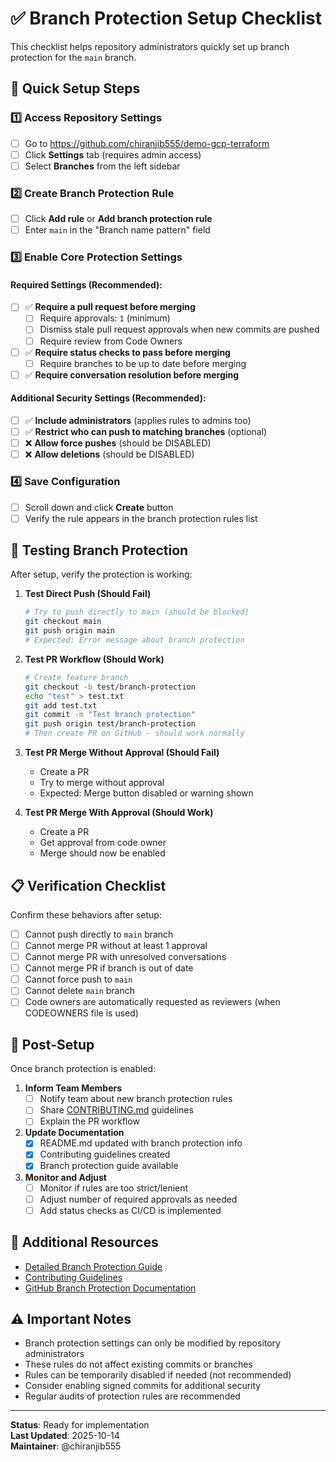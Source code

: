# ✅ Branch Protection Setup Checklist

This checklist helps repository administrators quickly set up branch protection for the `main` branch.

## 🎯 Quick Setup Steps

### 1️⃣ Access Repository Settings
- [ ] Go to https://github.com/chiranjib555/demo-gcp-terraform
- [ ] Click **Settings** tab (requires admin access)
- [ ] Select **Branches** from the left sidebar

### 2️⃣ Create Branch Protection Rule
- [ ] Click **Add rule** or **Add branch protection rule**
- [ ] Enter `main` in the "Branch name pattern" field

### 3️⃣ Enable Core Protection Settings

#### Required Settings (Recommended):
- [ ] ✅ **Require a pull request before merging**
  - [ ] Require approvals: `1` (minimum)
  - [ ] Dismiss stale pull request approvals when new commits are pushed
  - [ ] Require review from Code Owners

- [ ] ✅ **Require status checks to pass before merging**
  - [ ] Require branches to be up to date before merging

- [ ] ✅ **Require conversation resolution before merging**

#### Additional Security Settings (Recommended):
- [ ] ✅ **Include administrators** (applies rules to admins too)
- [ ] ✅ **Restrict who can push to matching branches** (optional)
- [ ] ❌ **Allow force pushes** (should be DISABLED)
- [ ] ❌ **Allow deletions** (should be DISABLED)

### 4️⃣ Save Configuration
- [ ] Scroll down and click **Create** button
- [ ] Verify the rule appears in the branch protection rules list

## 🧪 Testing Branch Protection

After setup, verify the protection is working:

1. **Test Direct Push (Should Fail)**
   ```bash
   # Try to push directly to main (should be blocked)
   git checkout main
   git push origin main
   # Expected: Error message about branch protection
   ```

2. **Test PR Workflow (Should Work)**
   ```bash
   # Create feature branch
   git checkout -b test/branch-protection
   echo "test" > test.txt
   git add test.txt
   git commit -m "Test branch protection"
   git push origin test/branch-protection
   # Then create PR on GitHub - should work normally
   ```

3. **Test PR Merge Without Approval (Should Fail)**
   - Create a PR
   - Try to merge without approval
   - Expected: Merge button disabled or warning shown

4. **Test PR Merge With Approval (Should Work)**
   - Create a PR
   - Get approval from code owner
   - Merge should now be enabled

## 📋 Verification Checklist

Confirm these behaviors after setup:

- [ ] Cannot push directly to `main` branch
- [ ] Cannot merge PR without at least 1 approval
- [ ] Cannot merge PR with unresolved conversations
- [ ] Cannot merge PR if branch is out of date
- [ ] Cannot force push to `main`
- [ ] Cannot delete `main` branch
- [ ] Code owners are automatically requested as reviewers (when CODEOWNERS file is used)

## 🎉 Post-Setup

Once branch protection is enabled:

1. **Inform Team Members**
   - [ ] Notify team about new branch protection rules
   - [ ] Share [CONTRIBUTING.md](.github/CONTRIBUTING.md) guidelines
   - [ ] Explain the PR workflow

2. **Update Documentation**
   - [x] README.md updated with branch protection info
   - [x] Contributing guidelines created
   - [x] Branch protection guide available

3. **Monitor and Adjust**
   - [ ] Monitor if rules are too strict/lenient
   - [ ] Adjust number of required approvals as needed
   - [ ] Add status checks as CI/CD is implemented

## 🔗 Additional Resources

- [Detailed Branch Protection Guide](BRANCH_PROTECTION.md)
- [Contributing Guidelines](CONTRIBUTING.md)
- [GitHub Branch Protection Documentation](https://docs.github.com/en/repositories/configuring-branches-and-merges-in-your-repository/managing-protected-branches/about-protected-branches)

## ⚠️ Important Notes

- Branch protection settings can only be modified by repository administrators
- These rules do not affect existing commits or branches
- Rules can be temporarily disabled if needed (not recommended)
- Consider enabling signed commits for additional security
- Regular audits of protection rules are recommended

---

**Status**: Ready for implementation  
**Last Updated**: 2025-10-14  
**Maintainer**: @chiranjib555
